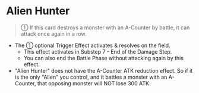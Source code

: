 # Alien Hunter

> ① If this card destroys a monster with an A-Counter by battle, it can attack once again in a row.

*   The ① optional Trigger Effect activates & resolves on the field.
    *   This effect activates in Substep 7 - End of the Damage Step.
    *   You can also end the Battle Phase without attacking again by this effect.
*   "Alien Hunter" does not have the A-Counter ATK reduction effect. So if it is the only "Alien" you control, and it battles a monster with an A-Counter, that opposing monster will NOT lose 300 ATK.
